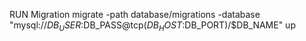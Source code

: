 
RUN Migration
migrate -path database/migrations -database "mysql://$DB_USER:$DB_PASS@tcp($DB_HOST:$DB_PORT)/$DB_NAME" up
